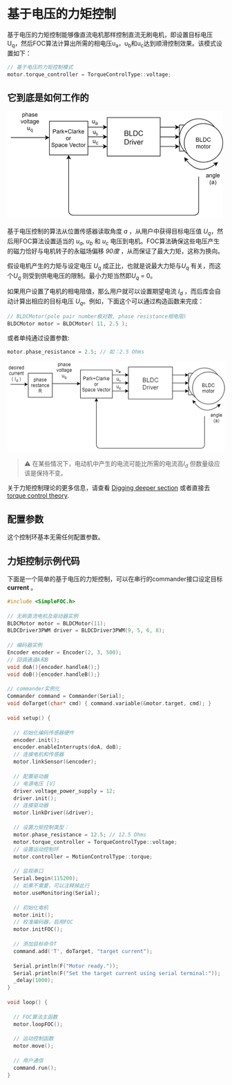 
# 基于电压的力矩控制

基于电压的力矩控制能够像直流电机那样控制直流无刷电机，即设置目标电压U<sub>q</sub>，然后FOC算法计算出所需的相电压u<sub>a</sub>，u<sub>b</sub>和u<sub>c</sub>达到顺滑控制效果。该模式设置如下：

```cpp
// 基于电压的力矩控制模式
motor.torque_controller = TorqueControlType::voltage;
```
## 它到底是如何工作的
 <a name="foc_image"></a><img src="extras/Images/voltage_loop.png" class="width40">

基于电压控制的算法从位置传感器读取角度 <i>a</i> ，从用户中获得目标电压值 <i>U<sub>q</sub></i>，然后用FOC算法设置适当的 <i>u<sub>a</sub></i>, <i>u<sub>b</sub></i> 和 <i>u<sub>c</sub></i> 电压到电机。FOC算法确保这些电压产生的磁力恰好与电机转子的永磁场偏移 <i>90度</i> ，从而保证了最大力矩，这称为换向。

假设电机产生的力矩与设定电压 <i>U<sub>q</sub></i> 成正比，也就是说最大力矩与<i>U<sub>q</sub></i> 有关，而这个<i>U<sub>q</sub></i> 则受到供电电压的限制。最小力矩当然即<i>U<sub>q</sub></i> = 0。

如果用户设置了电机的相电阻值，那么用户就可以设置期望电流 <i>I<sub>d</sub></i> ，而后库会自动计算出相应的目标电压 <i>U<sub>q</sub></i>。例如，下面这个可以通过构造函数来完成：

```cpp
// BLDCMotor(pole pair number极对数, phase resistance相电阻)
BLDCMotor motor = BLDCMotor( 11, 2.5 );
```
或者单纯通过设置参数:
```cpp
motor.phase_resistance = 2.5; // 如：2.5 Ohms
```

<a name="foc_image"></a><img src="extras/Images/voltage_mode.png" class="width50">

<blockquote class="warning">
⚠️ 在某些情况下，电动机中产生的电流可能比所需的电流高<i>I<sub>d</sub></i> 但数量级应该是保持不变。
</blockquote>


关于力矩控制理论的更多信息，请查看 [Digging deeper section](digging_deeper) 或者直接去 [torque control theory](voltage_torque_control).

## 配置参数
这个控制环基本无需任何配置参数。

## 力矩控制示例代码
下面是一个简单的基于电压的力矩控制，可以在串行的commander接口设定目标 **current** 。

```cpp
#include <SimpleFOC.h>

// 无刷直流电机及驱动器实例
BLDCMotor motor = BLDCMotor(11);
BLDCDriver3PWM driver = BLDCDriver3PWM(9, 5, 6, 8);

// 编码器实例
Encoder encoder = Encoder(2, 3, 500);
// 回调通道A和B
void doA(){encoder.handleA();}
void doB(){encoder.handleB();}

// commander实例化
Commander command = Commander(Serial);
void doTarget(char* cmd) { command.variable(&motor.target, cmd); }

void setup() { 
  
  // 初始化编码传感器硬件
  encoder.init();
  encoder.enableInterrupts(doA, doB); 
  // 连接电机和传感器
  motor.linkSensor(&encoder);

  // 配置驱动器
  // 电源电压 [V]
  driver.voltage_power_supply = 12;
  driver.init();
  // 连接驱动器
  motor.linkDriver(&driver);

  // 设置力矩控制类型：
  motor.phase_resistance = 12.5; // 12.5 Ohms
  motor.torque_controller = TorqueControlType::voltage;
  // 设置运动控制环
  motor.controller = MotionControlType::torque;

  // 监视串口
  Serial.begin(115200);
  // 如果不需要，可以注释掉此行
  motor.useMonitoring(Serial);

  // 初始化电机
  motor.init();
  // 校准编码器，启用FOC
  motor.initFOC();

  // 添加目标命令T
  command.add('T', doTarget, "target current");

  Serial.println(F("Motor ready."));
  Serial.println(F("Set the target current using serial terminal:"));
  _delay(1000);
}

void loop() {

  // FOC算法主函数
  motor.loopFOC();

  // 运动控制函数
  motor.move();

  // 用户通信
  command.run();
}
```